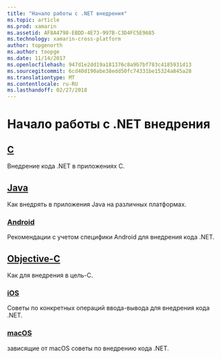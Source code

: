 ```yaml
---
title: "Начало работы с .NET внедрения"
ms.topic: article
ms.prod: xamarin
ms.assetid: AF8A4798-EBDD-4E73-997B-C3D4FC5E9685
ms.technology: xamarin-cross-platform
author: topgenorth
ms.author: toopge
ms.date: 11/14/2017
ms.openlocfilehash: 947d1e2dd19a181376c8a9b7bf783c4185931d13
ms.sourcegitcommit: 6cd40d190abe38edd50fc74331be15324a845a28
ms.translationtype: MT
ms.contentlocale: ru-RU
ms.lasthandoff: 02/27/2018
---
```

# <a name="getting-started-with-net-embedding"></a>Начало работы с .NET внедрения

## <a name="ccmd"></a>[C](c.md)

Внедрение кода .NET в приложениях C.

## <a name="javajavaindexmd"></a>[Java](java/index.md)

Как внедрять в приложения Java на различных платформах.

### <a name="androidjavaandroidmd"></a>[Android](java/android.md)

Рекомендации с учетом специфики Android для внедрения кода .NET.

## <a name="objective-cobjective-cindexmd"></a>[Objective-C](objective-c/index.md)

Как для внедрения в цель-C.

### <a name="iosobjective-ciosmd"></a>[iOS](objective-c/ios.md)

Советы по конкретных операций ввода-вывода для внедрения кода .NET.

### <a name="macosobjective-cmacosmd"></a>[macOS](objective-c/macos.md)

зависящие от macOS советы по внедрению кода .NET.
